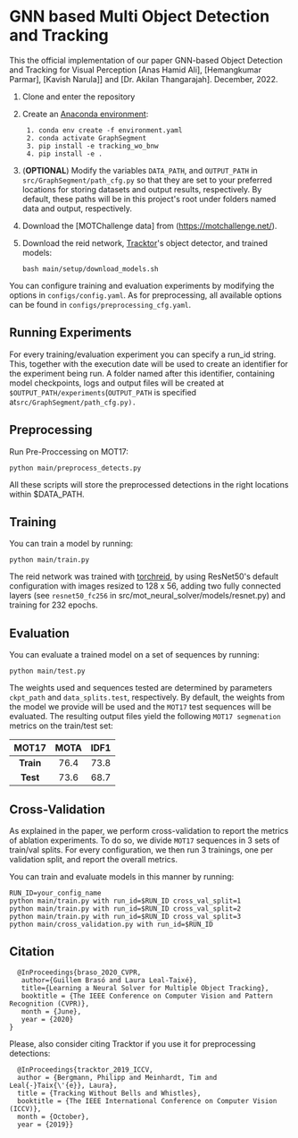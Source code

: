 # GNN based Multi Object Detection and Tracking

This the official implementation of our paper GNN-based Object Detection and Tracking for Visual Perception [Anas Hamid Ali], [Hemangkumar Parmar], [Kavish Narula]] and
[Dr. Akilan Thangarajah]. December, 2022.

1. Clone and enter the repository

2. Create an [Anaconda environment](https://docs.conda.io/projects/conda/en/latest/user-guide/tasks/manage-environments.html):
   ```
    1. conda env create -f environment.yaml
    2. conda activate GraphSegment
    3. pip install -e tracking_wo_bnw
    4. pip install -e .
   ```
    
3. (**OPTIONAL**) Modify the variables `DATA_PATH`, and `OUTPUT_PATH` in  `src/GraphSegment/path_cfg.py` so that they are set to
your preferred locations for storing datasets and output results, respectively. By default, these paths will be in this project's root under folders
named data and output, respectively.

4. Download the [MOTChallenge data] from (https://motchallenge.net/).

5. Download the reid network, [Tracktor](https://arxiv.org/abs/1903.05625)'s object detector, and trained models:
    ```
    bash main/setup/download_models.sh
    ```
You can configure training and evaluation experiments by modifying the options in `configs/config.yaml`. As for preprocessing, all available options can be found in `configs/preprocessing_cfg.yaml`.    

 ## Running Experiments

For every training/evaluation experiment you can specify a run_id string. This, together with the execution
date will be used to create an identifier for the experiment being run. A folder named after this identifier, containing
model checkpoints, logs and output files will be created  at `$OUTPUT_PATH/experiments`(`OUTPUT_PATH` is specified at`src/GraphSegment/path_cfg.py).`

## Preprocessing

Run Pre-Proccessing on MOT17:
```
python main/preprocess_detects.py
```
All these scripts will store the preprocessed detections in the right locations within $DATA_PATH.

## Training
You can train a model by running:
```
python main/train.py 
```
The reid network was trained with [torchreid](https://github.com/KaiyangZhou/deep-person-reid), by using ResNet50's
default configuration with images resized to 128 x 56, adding two fully connected layers (see `resnet50_fc256` in src/mot_neural_solver/models/resnet.py)
and training for 232 epochs. 

## Evaluation
You can evaluate a trained model on a set of sequences by running:
```
python main/test.py 
```

The weights used and sequences tested are determined by parameters `ckpt_path` and `data_splits.test`, respectively. By default, the weights from the model we provide will be used and the `MOT17` test sequences will be evaluated. The resulting output files yield the following `MOT17 segmenation` metrics on the train/test set:

|    MOT17       | MOTA         | IDF1       |
|  :---:    | :---:        |     :---:      |   
| **Train** |     76.4     |     73.8       |    
| **Test**  |     73.6     |     68.7       |    

## Cross-Validation
As explained in the paper, we perform cross-validation to report the metrics of ablation experiments.
To do so, we divide `MOT17` sequences in 3 sets of train/val splits. For every configuration, we then run
3 trainings, one per validation split, and report the overall metrics.

You can train and evaluate models in this manner by running:
```
RUN_ID=your_config_name
python main/train.py with run_id=$RUN_ID cross_val_split=1
python main/train.py with run_id=$RUN_ID cross_val_split=2
python main/train.py with run_id=$RUN_ID cross_val_split=3
python main/cross_validation.py with run_id=$RUN_ID
```

## Citation
 ```
   @InProceedings{braso_2020_CVPR,
    author={Guillem Brasó and Laura Leal-Taixé},
    title={Learning a Neural Solver for Multiple Object Tracking},
    booktitle = {The IEEE Conference on Computer Vision and Pattern Recognition (CVPR)},
    month = {June},
    year = {2020}
}
 
 ```
Please, also consider citing Tracktor if you use it for preprocessing detections:
```
  @InProceedings{tracktor_2019_ICCV,
  author = {Bergmann, Philipp and Meinhardt, Tim and Leal{-}Taix{\'{e}}, Laura},
  title = {Tracking Without Bells and Whistles},
  booktitle = {The IEEE International Conference on Computer Vision (ICCV)},
  month = {October},
  year = {2019}}
```
